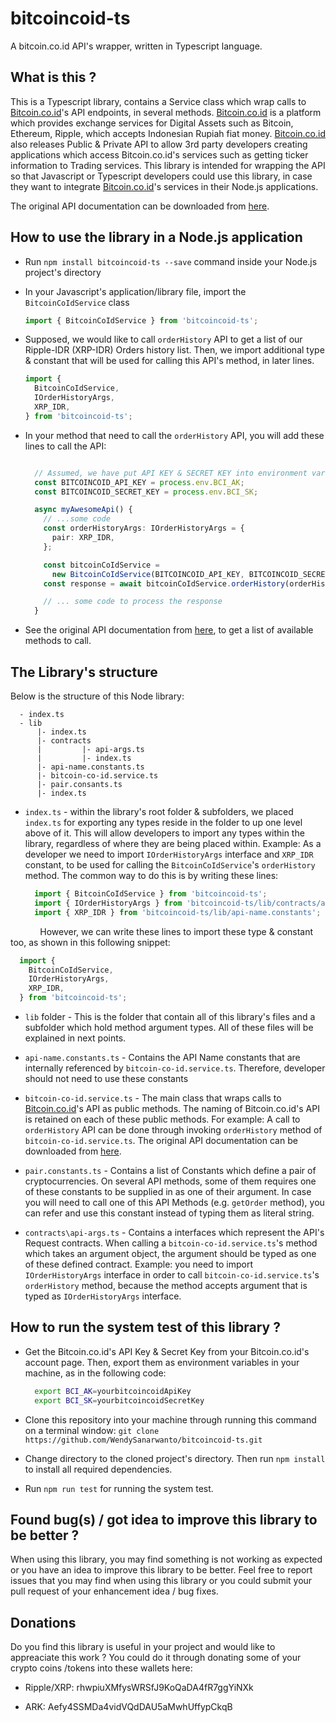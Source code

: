 # bitcoincoid-ts
A bitcoin.co.id API's wrapper, written in Typescript language.

## What is this ?

This is a Typescript library, contains a Service class which wrap calls to [Bitcoin.co.id](https://www.bitcoin.co.id/)'s API endpoints, in several methods. [Bitcoin.co.id](https://www.bitcoin.co.id/) is a platform which provides exchange services for Digital Assets such as Bitcoin, Ethereum, Ripple, which accepts Indonesian Rupiah fiat money. [Bitcoin.co.id](https://www.bitcoin.co.id/) also releases Public & Private API to allow 3rd party developers creating applications which access Bitcoin.co.id's services such as getting ticker information to Trading services. This library is intended for wrapping the API so that Javascript or Typescript developers could use this library, in case they want to integrate [Bitcoin.co.id](https://www.bitcoin.co.id/)'s services in their Node.js applications.

The original API documentation can be downloaded from [here](https://vip.bitcoin.co.id/downloads/BITCOINCOID-API-DOCUMENTATION.pdf).

## How to use the library in a Node.js application

* Run `npm install bitcoincoid-ts --save` command inside your Node.js project's directory

* In your Javascript's application/library file, import the `BitcoinCoIdService` class
  ```Typescript
  import { BitcoinCoIdService } from 'bitcoincoid-ts';
  ```

* Supposed, we would like to call `orderHistory` API to get a list of our Ripple-IDR (XRP-IDR) Orders history list. Then, we import additional type & constant that will be used for calling this API's method, in  later lines.
  ```Typescript
  import {
    BitcoinCoIdService,
    IOrderHistoryArgs,
    XRP_IDR,
  } from 'bitcoincoid-ts';
  ```
* In your method that need to call the `orderHistory` API, you will add these lines to call the API:
  ```Typescript

    // Assumed, we have put API KEY & SECRET KEY into environment variables
    const BITCOINCOID_API_KEY = process.env.BCI_AK;
    const BITCOINCOID_SECRET_KEY = process.env.BCI_SK;

    async myAwesomeApi() {
      // ...some code    
      const orderHistoryArgs: IOrderHistoryArgs = {
        pair: XRP_IDR,
      };

      const bitcoinCoIdService = 
        new BitcoinCoIdService(BITCOINCOID_API_KEY, BITCOINCOID_SECRET_KEY);
      const response = await bitcoinCoIdService.orderHistory(orderHistoryArgs);

      // ... some code to process the response
    }
  ```

* See the original API documentation from [here](https://vip.bitcoin.co.id/downloads/BITCOINCOID-API-DOCUMENTATION.pdf), to get a list of available methods to call.

## The Library's structure

Below is the structure of this Node library:

```
  - index.ts
  - lib
      |- index.ts
      |- contracts
      |         |- api-args.ts
      |         |- index.ts
      |- api-name.constants.ts
      |- bitcoin-co-id.service.ts
      |- pair.consants.ts
      |- index.ts      
```

* `index.ts` - within the library's root folder & subfolders, we placed `index.ts` for exporting any types reside in the folder to up one level above of it. This will allow developers to import any types within the library, regardless of where they are being placed within. Example: As a developer we need to import `IOrderHistoryArgs` interface and `XRP_IDR` constant, to be used for calling the `BitcoinCoIdService`'s `orderHistory` method. The common way to do this is by writing these lines:

  ```Typescript
    import { BitcoinCoIdService } from 'bitcoincoid-ts';
    import { IOrderHistoryArgs } from 'bitcoincoid-ts/lib/contracts/api-args';
    import { XRP_IDR } from 'bitcoincoid-ts/lib/api-name.constants';
  ```

&nbsp;&nbsp;&nbsp;&nbsp;&nbsp;&nbsp;&nbsp;&nbsp;&nbsp;&nbsp;&nbsp; However, we can write these lines to import these type & constant too, as shown in this following snippet:

  ```Typescript
    import {
      BitcoinCoIdService,
      IOrderHistoryArgs,
      XRP_IDR,
    } from 'bitcoincoid-ts';
  ```

* `lib` folder - This is the folder that contain all of this library's files and a subfolder  which hold method argument types. All of these files will be explained in next points.

* `api-name.constants.ts` - Contains the API Name constants that are internally referenced by `bitcoin-co-id.service.ts`. Therefore, developer should not need to use these constants

* `bitcoin-co-id.service.ts` - The main class that wraps calls to [Bitcoin.co.id](https://www.bitcoin.co.id/)'s API as public methods. The naming of Bitcoin.co.id's API is retained on each of these public methods. For example: A call to `orderHistory` API can be done through invoking `orderHistory` method of `bitcoin-co-id.service.ts`. The original API documentation can be downloaded from [here](https://vip.bitcoin.co.id/downloads/BITCOINCOID-API-DOCUMENTATION.pdf).

* `pair.constants.ts` - Contains a list of Constants which define a pair of cryptocurrencies. On several API methods, some of them requires one of these constants to be supplied in as one of their argument. In case you will need to call one of this API Methods (e.g. `getOrder` method), you can refer and use this constant instead of typing them as literal string.

* `contracts\api-args.ts` - Contains a interfaces which represent the API's Request contracts. When calling a `bitcoin-co-id.service.ts`'s method which takes an argument object, the argument should be typed as one of these defined contract. Example: you need to import `IOrderHistoryArgs` interface in order to call `bitcoin-co-id.service.ts`'s `orderHistory` method, because the method accepts argument that is typed as `IOrderHistoryArgs` interface.

## How to run the system test of this library ?

* Get the Bitcoin.co.id's API Key & Secret Key from your Bitcoin.co.id's account page. Then, export them as environment variables in your machine, as in the following code:

  ```bash
    export BCI_AK=yourbitcoincoidApiKey
    export BCI_SK=yourbitcoincoidSecretKey
  ```

* Clone this repository into your machine through running this command on a terminal window: `git clone https://github.com/WendySanarwanto/bitcoincoid-ts.git`

* Change directory to the cloned project's directory. Then run `npm install` to install all required dependencies.

* Run `npm run test` for running the system test.


## Found bug(s) / got idea to improve this library to be better ?

When using this library, you may find something is not working as expected or you have an idea to improve this library to be better. Feel free to report issues that you may find when using this library or you could submit your pull request of your enhancement idea / bug fixes.

## Donations

Do you find this library is useful in your project and would like to appreaciate this work ? You could do it through donating some of your crypto coins /tokens into these wallets here:

* Ripple/XRP: rhwpiuXMfysWRSfJ9KoQaDA4fR7ggYiNXk

* ARK:        Aefy4SSMDa4vidVQdDAU5aMwhUffypCkqB